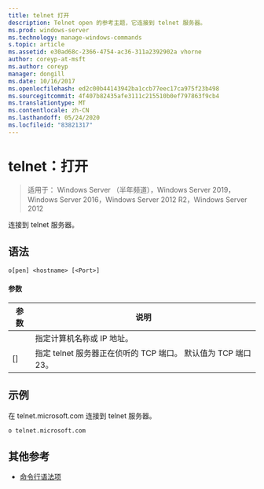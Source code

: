 ```yaml
---
title: telnet 打开
description: Telnet open 的参考主题，它连接到 telnet 服务器。
ms.prod: windows-server
ms.technology: manage-windows-commands
s.topic: article
ms.assetid: e30ad68c-2366-4754-ac36-311a2392902a vhorne
author: coreyp-at-msft
ms.author: coreyp
manager: dongill
ms.date: 10/16/2017
ms.openlocfilehash: ed2c00b44143942ba1ccb77eec17ca975f23b498
ms.sourcegitcommit: 4f407b82435afe3111c215510b0ef797863f9cb4
ms.translationtype: MT
ms.contentlocale: zh-CN
ms.lasthandoff: 05/24/2020
ms.locfileid: "83821317"
---
```

# <a name="telnet-open"></a>telnet：打开

> 适用于： Windows Server （半年频道），Windows Server 2019，Windows Server 2016，Windows Server 2012 R2，Windows Server 2012

连接到 telnet 服务器。

## <a name="syntax"></a>语法
```
o[pen] <hostname> [<Port>]
```
#### <a name="parameters"></a>参数

| 参数  |                                        说明                                         |
|------------|--------------------------------------------------------------------------------------------|
| <hostname> |                         指定计算机名称或 IP 地址。                         |
|  [<Port>]  | 指定 telnet 服务器正在侦听的 TCP 端口。 默认值为 TCP 端口23。 |

## <a name="examples"></a>示例
在 telnet.microsoft.com 连接到 telnet 服务器。
```
o telnet.microsoft.com
```
## <a name="additional-references"></a>其他参考
- [命令行语法项](command-line-syntax-key.md)
